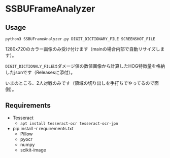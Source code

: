 
# SSBUFrameAnalyzer

## Usage

```
python3 SSBUFrameAnalyzer.py DIGIT_DICTIONARY_FILE SCREENSHOT_FILE
```

1280x720のカラー画像のみ受け付けます（mainの場合内部で自動リサイズします）。

`DIGIT_DICTIONALY_FILE`はダメージ値の数値画像から計算したHOG特徴量を格納したjsonです（Releasesに添付）。

いまのところ、2人対戦のみです（領域の切り出しを手打ちでやってるので面倒）。

## Requirements

- Tesseract
    - `apt install tesseract-ocr tesseract-ocr-jpn`
- pip install -r requirements.txt
    - Pillow
    - pyocr
    - numpy
    - scikit-image

